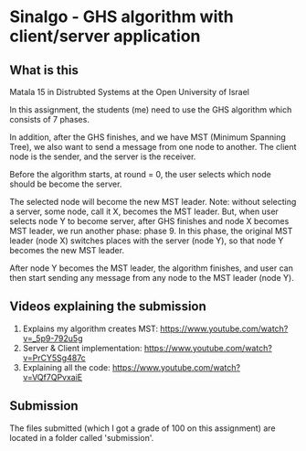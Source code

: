 # Sinalgo - GHS algorithm with client/server application

## What is this
Matala 15 in Distrubted Systems at the Open University of Israel

In this assignment, the students (me) need to use the GHS algorithm which consists of 7 phases.

In addition, after the GHS finishes, and we have MST (Minimum Spanning Tree), we also want to send a message
from one node to another. The client node is the sender, and the server is the receiver.

Before the algorithm starts, at round = 0, the user selects which node should be become the server.

The selected node will become the new MST leader. Note: without selecting a server, some node, call it X, becomes the MST leader. But, when user selects node Y to become server, after GHS finishes and node X becomes MST leader, we run another phase: phase 9. In this phase, the original MST leader (node X) switches places with the server (node Y), so that node Y becomes the new MST leader.

After node Y becomes the MST leader, the algorithm finishes, and user can then start sending any message from any node to the MST leader (node Y).

## Videos explaining the submission

1. Explains my algorithm creates MST: https://www.youtube.com/watch?v=_5p9-792u5g
2. Server & Client implementation: https://www.youtube.com/watch?v=PrCY5Sg487c
3. Explaining all the code: https://www.youtube.com/watch?v=VQf7QPvxaiE

## Submission

The files submitted (which I got a grade of 100 on this assignment) are located in a folder called 'submission'.